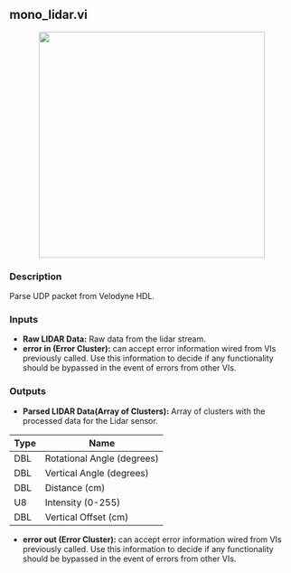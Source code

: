 ## mono_lidar.vi
<p align="center">
<img src="https://github.com/monoDriveIO/client/raw/master/WikiPhotos/LV_client/utilities/monoDrive_lvlib_mono__sensor__parserc.png" 
width="400"  />
</p>

### Description
Parse UDP packet from Velodyne HDL.

### Inputs
- **Raw LIDAR Data:** Raw data from the lidar stream.
- **error in (Error Cluster):** can accept error information wired from VIs previously called. Use this information to decide if any functionality should be bypassed in the event of errors from other VIs.

### Outputs
- **Parsed LIDAR Data(Array of Clusters):** Array of clusters with the processed data for the Lidar sensor.

| Type  | Name   |
| ------------ | ------------ |
|DBL  | Rotational Angle (degrees) |
|DBL | Vertical Angle (degrees)  |
|DBL | Distance (cm)  |
|U8 | Intensity (0-255)  |
|DBL | Vertical Offset (cm)  |

- **error out (Error Cluster):** can accept error information wired from VIs previously called. Use this information to decide if any functionality should be bypassed in the event of errors from other VIs.

